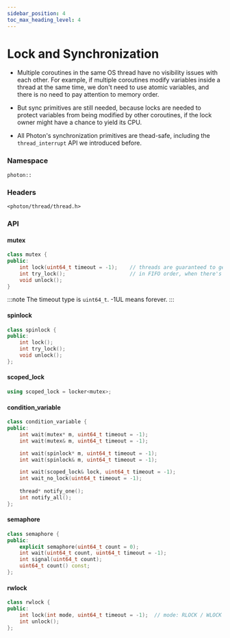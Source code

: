 ```yaml
---
sidebar_position: 4
toc_max_heading_level: 4
---
```


# Lock and Synchronization

- Multiple coroutines in the same OS thread have no visibility issues with each other. 
For example, if multiple coroutines modify variables inside a thread at the same time, we don't need to use atomic 
variables, and there is no need to pay attention to memory order.

- But sync primitives are still needed, because locks are needed to protect variables from being modified by 
other coroutines, if the lock owner might have a chance to yield its CPU.

- All Photon's synchronization primitives are thead-safe, including the `thread_interrupt` API we introduced before.

### Namespace

`photon::`

### Headers

`<photon/thread/thread.h>`

### API

#### mutex

```cpp
class mutex {
public:
    int lock(uint64_t timeout = -1);	// threads are guaranteed to get the lock
    int try_lock();                    	// in FIFO order, when there's contention
    void unlock();
}
```

:::note
The timeout type is `uint64_t`. -1UL means forever.
:::

#### spinlock

```cpp
class spinlock {
public:
    int lock();
    int try_lock();
    void unlock();
};
```

#### scoped_lock

```cpp
using scoped_lock = locker<mutex>;
```

#### condition_variable

```cpp
class condition_variable {
public:
    int wait(mutex* m, uint64_t timeout = -1);
    int wait(mutex& m, uint64_t timeout = -1);

    int wait(spinlock* m, uint64_t timeout = -1);
    int wait(spinlock& m, uint64_t timeout = -1);

    int wait(scoped_lock& lock, uint64_t timeout = -1);
    int wait_no_lock(uint64_t timeout = -1);
    
    thread* notify_one();
    int notify_all();
};
```

#### semaphore

```cpp
class semaphore {
public:
    explicit semaphore(uint64_t count = 0);
    int wait(uint64_t count, uint64_t timeout = -1);
    int signal(uint64_t count);
    uint64_t count() const;
};
```

#### rwlock

```cpp
class rwlock {
public:
    int lock(int mode, uint64_t timeout = -1);	// mode: RLOCK / WLOCK
    int unlock();
};
```